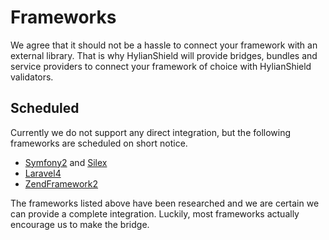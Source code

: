 # Frameworks

We agree that it should not be a hassle to connect your framework with an external library.
That is why HylianShield will provide bridges, bundles and service providers to connect your
framework of choice with HylianShield validators.

## Scheduled

Currently we do not support any direct integration, but the following frameworks are scheduled on short notice.

- [Symfony2](http://symfony.com/doc/current/cookbook/validation/custom_constraint.html) and [Silex](http://silex.sensiolabs.org/doc/providers/validator.html)
- [Laravel4](http://laravel.com/docs/validation#custom-validation-rules)
- [ZendFramework2](http://framework.zend.com/manual/2.3/en/modules/zend.validator.writing-validators.html)

The frameworks listed above have been researched and we are certain we can provide a complete integration.
Luckily, most frameworks actually encourage us to make the bridge.
